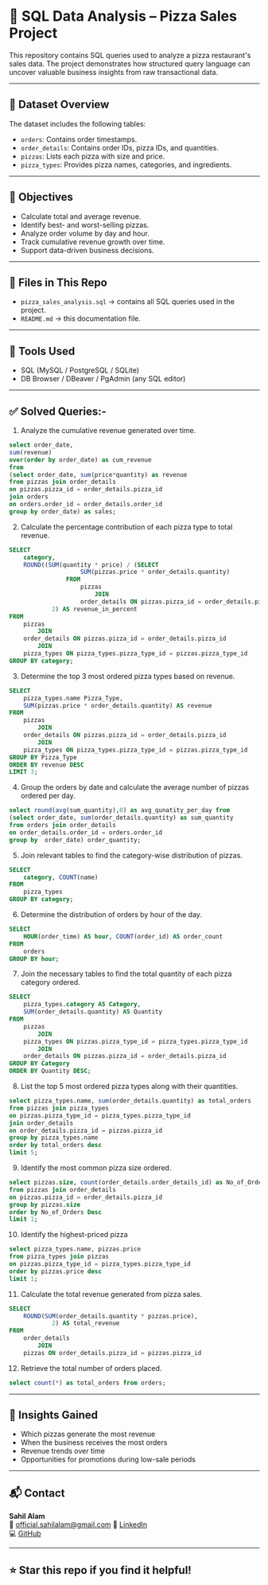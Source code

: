 # 🍕 SQL Data Analysis – Pizza Sales Project

This repository contains SQL queries used to analyze a pizza restaurant's sales data. The project demonstrates how structured query language can uncover valuable business insights from raw transactional data.

---

## 📁 Dataset Overview

The dataset includes the following tables:

- `orders`: Contains order timestamps.
- `order_details`: Contains order IDs, pizza IDs, and quantities.
- `pizzas`: Lists each pizza with size and price.
- `pizza_types`: Provides pizza names, categories, and ingredients.

---

## 🎯 Objectives

- Calculate total and average revenue.
- Identify best- and worst-selling pizzas.
- Analyze order volume by day and hour.
- Track cumulative revenue growth over time.
- Support data-driven business decisions.

---

## 📄 Files in This Repo

- `pizza_sales_analysis.sql` → contains all SQL queries used in the project.
- `README.md` → this documentation file.

---

## 🔧 Tools Used

- SQL (MySQL / PostgreSQL / SQLite)
- DB Browser / DBeaver / PgAdmin (any SQL editor)

---

## ✅ Solved Queries:-
1. Analyze the cumulative revenue generated over time.
```sql
select order_date, 
sum(revenue) 
over(order by order_date) as cum_revenue 
from
(select order_date, sum(price*quantity) as revenue
from pizzas join order_details
on pizzas.pizza_id = order_details.pizza_id
join orders
on orders.order_id = order_details.order_id
group by order_date) as sales;
```
2. Calculate the percentage contribution of each pizza type to total revenue.

```sql
SELECT 
    category,
    ROUND((SUM(quantity * price) / (SELECT 
                    SUM(pizzas.price * order_details.quantity)
                FROM
                    pizzas
                        JOIN
                    order_details ON pizzas.pizza_id = order_details.pizza_id)) * 100,
            2) AS revenue_in_percent
FROM
    pizzas
        JOIN
    order_details ON pizzas.pizza_id = order_details.pizza_id
        JOIN
    pizza_types ON pizza_types.pizza_type_id = pizzas.pizza_type_id
GROUP BY category;
```
3. Determine the top 3 most ordered pizza types based on revenue.
```sql
SELECT 
    pizza_types.name Pizza_Type,
    SUM(pizzas.price * order_details.quantity) AS revenue
FROM
    pizzas
        JOIN
    order_details ON pizzas.pizza_id = order_details.pizza_id
        JOIN
    pizza_types ON pizza_types.pizza_type_id = pizzas.pizza_type_id
GROUP BY Pizza_Type
ORDER BY revenue DESC
LIMIT 3;
```
4. Group the orders by date and calculate the average number of pizzas ordered per day.
```sql
select round(avg(sum_quantity),0) as avg_qunatity_per_day from 
(select order_date, sum(order_details.quantity) as sum_quantity
from orders join order_details
on order_details.order_id = orders.order_id
group by  order_date) order_quantity;
```
5. Join relevant tables to find the category-wise distribution of pizzas.
```sql
SELECT 
    category, COUNT(name)
FROM
    pizza_types
GROUP BY category;
```
6. Determine the distribution of orders by hour of the day.
```sql
SELECT 
    HOUR(order_time) AS hour, COUNT(order_id) AS order_count
FROM
    orders
GROUP BY hour;
```
7. Join the necessary tables to find the total quantity of each pizza category ordered.
```sql
SELECT 
    pizza_types.category AS Category,
    SUM(order_details.quantity) AS Quantity
FROM
    pizzas
        JOIN
    pizza_types ON pizzas.pizza_type_id = pizza_types.pizza_type_id
        JOIN
    order_details ON pizzas.pizza_id = order_details.pizza_id
GROUP BY Category
ORDER BY Quantity DESC;
```
8. List the top 5 most ordered pizza types along with their quantities.
```sql
select pizza_types.name, sum(order_details.quantity) as total_orders
from pizzas join pizza_types
on pizzas.pizza_type_id = pizza_types.pizza_type_id
join order_details
on order_details.pizza_id = pizzas.pizza_id
group by pizza_types.name
order by total_orders desc
limit 5;
```
9. Identify the most common pizza size ordered.
```sql
select pizzas.size, count(order_details.order_details_id) as No_of_Orders
from pizzas join order_details
on pizzas.pizza_id = order_details.pizza_id
group by pizzas.size
order by No_of_Orders Desc
limit 1;
```
10. Identify the highest-priced pizza
```sql
select pizza_types.name, pizzas.price 
from pizza_types join pizzas
on pizzas.pizza_type_id = pizza_types.pizza_type_id
order by pizzas.price desc
limit 1;
```
11. Calculate the total revenue generated from pizza sales.
```sql
SELECT 
    ROUND(SUM(order_details.quantity * pizzas.price),
            2) AS total_revenue
FROM
    order_details
        JOIN
    pizzas ON order_details.pizza_id = pizzas.pizza_id
```
12. Retrieve the total number of orders placed.
```sql
select count(*) as total_orders from orders;
```
---

## 🧠 Insights Gained

- Which pizzas generate the most revenue
- When the business receives the most orders
- Revenue trends over time
- Opportunities for promotions during low-sale periods

---

## 📬 Contact

**Sahil Alam**  
📧 official.sahilalam@gmail.com
🔗 [LinkedIn](https://linkedin.com/in/sahilalam01)  
💻 [GitHub](https://github.com/sahilstechz)

---

## ⭐ Star this repo if you find it helpful!
